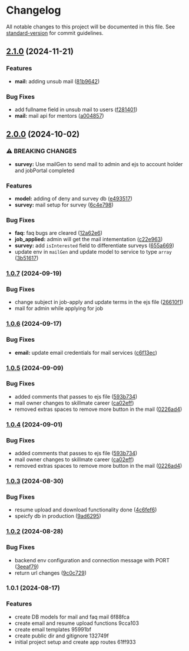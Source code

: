 # Changelog

All notable changes to this project will be documented in this file. See [standard-version](https://github.com/conventional-changelog/standard-version) for commit guidelines.

## [2.1.0](https://www.github.com/skillmatedev/api/compare/v2.0.0...v2.1.0) (2024-11-21)


### Features

* **mail:** adding  unsub mail ([81b9642](https://www.github.com/skillmatedev/api/commit/81b9642fb94b460d7dc7bc14db90e1a093844159))


### Bug Fixes

* add fullname field in unsub mail to users ([f281401](https://www.github.com/skillmatedev/api/commit/f281401bd6ea1138ffcda98658412ff6b3a047ec))
* **mail:** mail api for mentors ([a004857](https://www.github.com/skillmatedev/api/commit/a0048575303de960549d3aa3dfba79957f91ccb2))

## [2.0.0](https://www.github.com/skillmatedev/api/compare/v1.0.7...v2.0.0) (2024-10-02)


### ⚠ BREAKING CHANGES

* **survey:** Use mailGen to send mail to admin and ejs to account holder and jobPortal completed

### Features

* **model:** adding of deny and survey db ([e493517](https://www.github.com/skillmatedev/api/commit/e4935178509be83b0a27fcb0bee53a6e3b633350))
* **survey:** mail setup for survey ([6c4e798](https://www.github.com/skillmatedev/api/commit/6c4e7983de7a33e1f7d43750de342cd048378b0d))


### Bug Fixes

* **faq:** faq bugs are cleared ([12a62e6](https://www.github.com/skillmatedev/api/commit/12a62e64e42542a1698f904082fa600d4cc2ec9c))
* **job_applied:** admin will get the mail intementation ([c22e963](https://www.github.com/skillmatedev/api/commit/c22e96374fa0935bf872b4e7c6385b7ad8affda6))
* **survey:** add `isInterested` field to differentiate surveys ([655a669](https://www.github.com/skillmatedev/api/commit/655a669f6148a43dbb5eb44762cfa02ae17dbf61))
* update env in `mailGen` and update model to service to type `array` ([3b51617](https://www.github.com/skillmatedev/api/commit/3b5161714ce59e6f3be1c9f82b2515af780281a8))

### [1.0.7](https://github.com-work/skillmatedev/api/compare/v1.0.6...v1.0.7) (2024-09-19)


### Bug Fixes

* change subject in job-apply and update terms in the ejs file ([26610f1](https://github.com-work/skillmatedev/api/commit/26610f12cde089808587bcddcdff713fa5dee801))
* mail for admin while applying for job

### [1.0.6](https://github.com-work/skillmatedev/api/compare/v1.0.5...v1.0.6) (2024-09-17)


### Bug Fixes

* **email:** update email credentials for mail services ([c6f13ec](https://github.com-work/skillmatedev/api/commit/c6f13ec7fbab49729ad3c56942c5501a73d88caa))

### [1.0.5](https://github.com-work/skillmatedev/api/compare/v1.0.3...v1.0.5) (2024-09-09)


### Bug Fixes

* added comments that passes to ejs file ([593b734](https://github.com-work/skillmatedev/api/commit/593b73408fb9a1dacf2a8f0bf8eb1057a765205c))
* mail owner changes to skillmate career ([ca02eff](https://github.com-work/skillmatedev/api/commit/ca02eff1295186ad26d01e03519b36dfbaf49095))
* removed extras spaces to remove more button in the mail ([0226ad4](https://github.com-work/skillmatedev/api/commit/0226ad4895fb3f563365870b0747ec61aeda64a4))

### [1.0.4](https://github.com-work/skillmatedev/api/compare/v1.0.3...v1.0.4) (2024-09-01)


### Bug Fixes

* added comments that passes to ejs file ([593b734](https://github.com-work/skillmatedev/api/commit/593b73408fb9a1dacf2a8f0bf8eb1057a765205c))
* mail owner changes to skillmate career ([ca02eff](https://github.com-work/skillmatedev/api/commit/ca02eff1295186ad26d01e03519b36dfbaf49095))
* removed extras spaces to remove more button in the mail ([0226ad4](https://github.com-work/skillmatedev/api/commit/0226ad4895fb3f563365870b0747ec61aeda64a4))

### [1.0.3](https://github.com-work/skillmatedev/api/compare/v1.0.2...v1.0.3) (2024-08-30)


### Bug Fixes

* resume upload and download functionality done ([4c6fef6](https://github.com-work/skillmatedev/api/commit/4c6fef65341e5564f356e466f1d11c141497b23c))
* speicfy db in production ([9ad6295](https://github.com-work/skillmatedev/api/commit/9ad6295780f13878e99a4df7e5b81687d68bebd0))

### [1.0.2](https://github.com-work/skillmatedev/api/compare/v1.0.1...v1.0.2) (2024-08-28)


### Bug Fixes

* backend env configuration and connection message with PORT ([3eeaf79](https://github.com-work/skillmatedev/api/commit/3eeaf79f336431b604ffa4995ac09e992ff78d9b))
* return url changes ([9c0c729](https://github.com-work/skillmatedev/api/commit/9c0c729ae4fd1e0661276f3271b18537ff3bc240))

### 1.0.1 (2024-08-17)


### Features

* create DB models for mail and faq mail 6f88fca
* create email and resume upload functions 9cca103
* create email templates 95991bf
* create public dir and gitignore 132749f
* initial project setup and create app routes 61ff933
